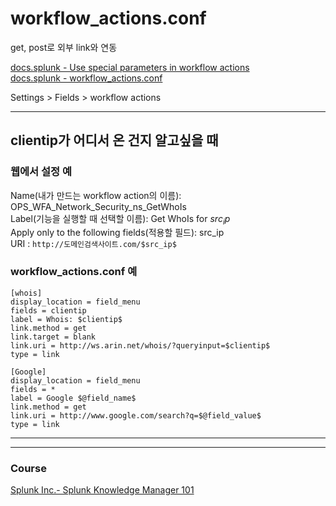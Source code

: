 # workflow_actions.conf

get, post로 외부 link와 연동 

[docs.splunk - Use special parameters in workflow actions](https://docs.splunk.com/Documentation/Splunk/8.2.5/Knowledge/Usespecialparametersinworkflowactions)      
[docs.splunk - workflow_actions.conf](https://docs.splunk.com/Documentation/Splunk/8.2.5/Admin/Workflow_actionsconf)  

Settings > Fields > workflow actions

---

## clientip가 어디서 온 건지 알고싶을 때 

### 웹에서 설정 예
Name(내가 만드는 workflow action의 이름): OPS_WFA_Network_Security_ns_GetWhoIs  
Label(기능을 실행할 때 선택할 이름): Get WhoIs for $src_ip$  
Apply only to the following fields(적용할 필드): src_ip  
URI : ```http://도메인검색사이트.com/$src_ip$   ```

### workflow_actions.conf 예
```
[whois]
display_location = field_menu
fields = clientip
label = Whois: $clientip$
link.method = get
link.target = blank
link.uri = http://ws.arin.net/whois/?queryinput=$clientip$
type = link
```

```
[Google]
display_location = field_menu
fields = *
label = Google $@field_name$
link.method = get
link.uri = http://www.google.com/search?q=$@field_value$
type = link
```



---
---

### Course
[Splunk Inc.- Splunk Knowledge Manager 101](https://www.coursera.org/learn/splunk-knowledge-manager-101)    

